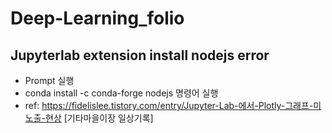 # Deep-Learning_folio

## Jupyterlab extension install nodejs error
* Prompt 실행
* conda install -c conda-forge nodejs 명령어 실행
* ref: https://fidelislee.tistory.com/entry/Jupyter-Lab-에서-Plotly-그래프-미노출-현상 [기타마을이장 일상기록]